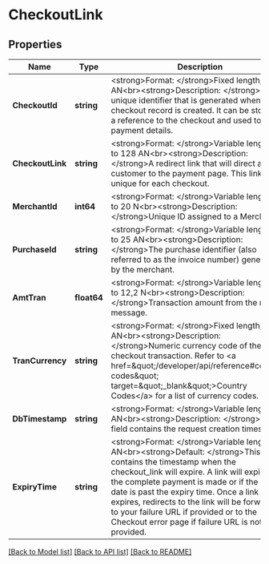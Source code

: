 # CheckoutLink

## Properties
Name | Type | Description | Notes
------------ | ------------- | ------------- | -------------
**CheckoutId** | **string** | &lt;strong&gt;Format: &lt;/strong&gt;Fixed length, 32 AN&lt;br&gt;&lt;strong&gt;Description: &lt;/strong&gt;A unique identifier that is generated when a checkout record is created. It can be stored as a reference to the checkout and used to pull payment details. | [optional] [default to null]
**CheckoutLink** | **string** | &lt;strong&gt;Format: &lt;/strong&gt;Variable length, up to 128 AN&lt;br&gt;&lt;strong&gt;Description: &lt;/strong&gt;A redirect link that will direct a customer to the payment page. This link is unique for each checkout. | [optional] [default to null]
**MerchantId** | **int64** | &lt;strong&gt;Format: &lt;/strong&gt;Variable length, up to 20 N&lt;br&gt;&lt;strong&gt;Description: &lt;/strong&gt;Unique ID assigned to a Merchant | [optional] [default to null]
**PurchaseId** | **string** | &lt;strong&gt;Format: &lt;/strong&gt;Variable length, up to 25 AN&lt;br&gt;&lt;strong&gt;Description: &lt;/strong&gt;The purchase identifier (also referred to as the invoice number) generated by the merchant. | [optional] [default to null]
**AmtTran** | **float64** | &lt;strong&gt;Format: &lt;/strong&gt;Variable length, up to 12,2 N&lt;br&gt;&lt;strong&gt;Description: &lt;/strong&gt;Transaction amount from the request message. | [optional] [default to null]
**TranCurrency** | **string** | &lt;strong&gt;Format: &lt;/strong&gt;Fixed length, 3 AN&lt;br&gt;&lt;strong&gt;Description: &lt;/strong&gt;Numeric currency code of the checkout transaction. Refer to &lt;a href&#x3D;\&quot;/developer/api/reference#country-codes\&quot; target&#x3D;\&quot;_blank\&quot;&gt;Country Codes&lt;/a&gt; for a list of currency codes. | [optional] [default to null]
**DbTimestamp** | **string** | &lt;strong&gt;Format: &lt;/strong&gt;Variable length AN&lt;br&gt;&lt;strong&gt;Description: &lt;/strong&gt;This field contains the request creation timestamp.  | [optional] [default to null]
**ExpiryTime** | **string** | &lt;strong&gt;Format: &lt;/strong&gt;Variable length AN&lt;br&gt;&lt;strong&gt;Default: &lt;/strong&gt;This field contains the timestamp when the checkout_link will expire.  A link will expire once the complete payment is made or if the current date is past the expiry time.  Once a link expires, redirects to the link will be forwarded to your failure URL if provided or to the Checkout error page if failure URL is not provided.  | [optional] [default to null]

[[Back to Model list]](../README.md#documentation-for-models) [[Back to API list]](../README.md#documentation-for-api-endpoints) [[Back to README]](../README.md)

